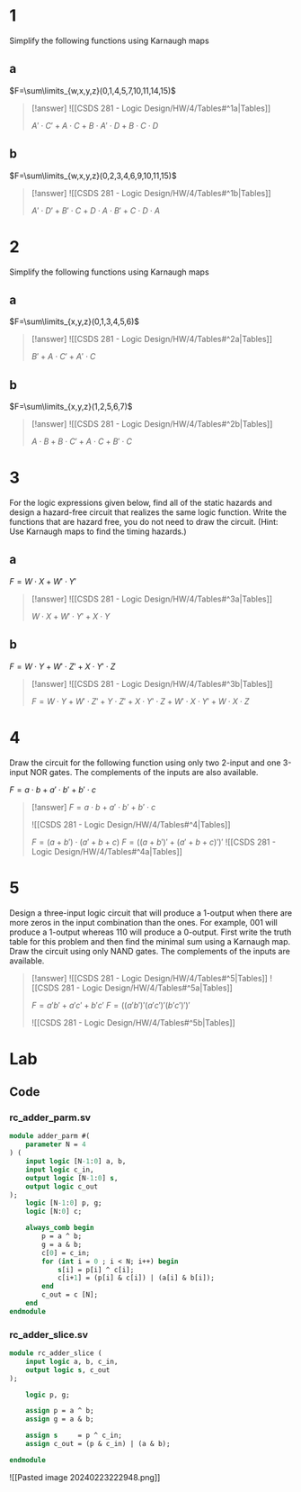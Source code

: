 # 1

Simplify the following functions using Karnaugh maps

## a


$F=\sum\limits_{w,x,y,z}(0,1,4,5,7,10,11,14,15)$

> [!answer]
> ![[CSDS 281 - Logic Design/HW/4/Tables#^1a|Tables]]
> 
> $A'\cdot C'+A\cdot C+B\cdot A'\cdot D+B\cdot C\cdot D$

## b

$F=\sum\limits_{w,x,y,z}(0,2,3,4,6,9,10,11,15)$

> [!answer]
> ![[CSDS 281 - Logic Design/HW/4/Tables#^1b|Tables]]
> 
> $A'\cdot D'+B'\cdot C+D\cdot A\cdot B'+C\cdot D\cdot A$

# 2

Simplify the following functions using Karnaugh maps

## a

$F=\sum\limits_{x,y,z}(0,1,3,4,5,6)$

> [!answer]
> ![[CSDS 281 - Logic Design/HW/4/Tables#^2a|Tables]]
> 
> $B'+A\cdot C'+A'\cdot C$

## b

$F=\sum\limits_{x,y,z}(1,2,5,6,7)$

> [!answer]
> ![[CSDS 281 - Logic Design/HW/4/Tables#^2b|Tables]]
> 
> $A\cdot B+B\cdot C'+A\cdot C+B'\cdot C$

# 3

For the logic expressions given below, find all of the static hazards and design a hazard-free circuit that realizes the same logic function. Write the functions that are hazard free, you do not need to draw the circuit. (Hint: Use Karnaugh maps to find the timing hazards.)

## a

$F=W\cdot X+W'\cdot Y'$

> [!answer]
> ![[CSDS 281 - Logic Design/HW/4/Tables#^3a|Tables]]
> 
> $W\cdot X+W'\cdot Y'+X\cdot Y$

## b

$F=W\cdot Y+W'\cdot Z'+X\cdot Y'\cdot Z$

> [!answer]
> ![[CSDS 281 - Logic Design/HW/4/Tables#^3b|Tables]]
> 
> $F=W\cdot Y+W'\cdot Z'+Y\cdot Z'+X\cdot Y'\cdot Z+W'\cdot X\cdot Y'+W\cdot X\cdot Z$

# 4

Draw the circuit for the following function using only two 2-input and one 3-input NOR gates. The complements of the inputs are also available.

$F = a\cdot b + a'\cdot b' + b'\cdot c$

> [!answer]
> $F = a\cdot b + a'\cdot b' + b'\cdot c$
> 
> ![[CSDS 281 - Logic Design/HW/4/Tables#^4|Tables]]
> 
> $F = (a+b')\cdot(a'+b+c)$
> $F = ((a+b')'+(a'+b+c)')'$
> ![[CSDS 281 - Logic Design/HW/4/Tables#^4a|Tables]]

# 5

Design a three-input logic circuit that will produce a 1-output when there are more zeros in the input combination than the ones. For example, 001 will produce a 1-output whereas 110 will produce a 0-output. First write the truth table for this problem and then find the minimal sum using a Karnaugh map. Draw the circuit using only NAND gates. The complements of the inputs are available.

> [!answer]
> ![[CSDS 281 - Logic Design/HW/4/Tables#^5|Tables]]
> ![[CSDS 281 - Logic Design/HW/4/Tables#^5a|Tables]]
> 
> $F=a'b'+a'c'+b'c'$
> $F=((a'b')'(a'c')'(b'c')')'$
> 
> ![[CSDS 281 - Logic Design/HW/4/Tables#^5b|Tables]]

# Lab

## Code

### rc_adder_parm.sv

```systemverilog
module adder_parm #(
    parameter N = 4
) (
    input logic [N-1:0] a, b,
    input logic c_in,
    output logic [N-1:0] s,
    output logic c_out
);
    logic [N-1:0] p, g;
    logic [N:0] c;

    always_comb begin
        p = a ^ b;
        g = a & b;
        c[0] = c_in;
        for (int i = 0 ; i < N; i++) begin
            s[i] = p[i] ^ c[i];
            c[i+1] = (p[i] & c[i]) | (a[i] & b[i]);
        end
        c_out = c [N];
    end
endmodule
```

### rc_adder_slice.sv

```systemverilog
module rc_adder_slice (
    input logic a, b, c_in,
    output logic s, c_out
);

    logic p, g;

    assign p = a ^ b;
    assign g = a & b;

    assign s     = p ^ c_in;
    assign c_out = (p & c_in) | (a & b);

endmodule
```


![[Pasted image 20240223222948.png]]